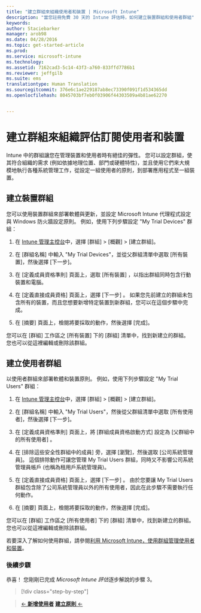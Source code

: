 ```yaml
---
title: "建立群組來組織使用者和裝置 | Microsoft Intune"
description: "當您註冊免費 30 天的 Intune 評估時，如何建立裝置群組和使用者群組"
keywords: 
author: Staciebarker
manager: arob98
ms.date: 04/28/2016
ms.topic: get-started-article
ms.prod: 
ms.service: microsoft-intune
ms.technology: 
ms.assetid: 7162cad3-5c14-43f3-a760-833ffd7786b1
ms.reviewer: jeffgilb
ms.suite: ems
translationtype: Human Translation
ms.sourcegitcommit: 376e6c1ae229187ab8ec73390f091f1d534365dd
ms.openlocfilehash: 8045703bf7eb0f03906f44303509a4b81ae62270


---
```


# 建立群組來組織評估訂閱使用者和裝置
Intune 中的群組讓您在管理裝置和使用者時有絕佳的彈性。 您可以設定群組，使其符合組織的需求 (例如依據地理位置、部門或硬體特性)，並且使用它們來大規模地執行各種系統管理工作，從設定一組使用者的原則，到部署應用程式至一組裝置。

## 建立裝置群組
您可以使用裝置群組來部署軟體與更新，並設定 Microsoft Intune 代理程式設定與 Windows 防火牆設定原則。 例如，使用下列步驟設定 "My Trial Devices" 群組：

1.  在 [Intune 管理主控台](https://manage.microsoft.com/)中，選擇 [群組] &gt; [概觀] &gt; [建立群組]。

2.  在 [群組名稱] 中輸入 "My Trial Devices"，並從父群組清單中選取 [所有裝置]，然後選擇 [下一步]。

3.  在 [定義成員資格準則]  頁面上，選取 [所有裝置]  ，以指出群組同時包含行動裝置和電腦。

4.  在 [定義直接成員資格] 頁面上，選擇 [下一步] 。 如果您先前建立的群組未包含所有的裝置，而且您想要新增特定裝置到新群組，您可以在這個步驟中完成。

5.  在 [摘要] 頁面上，檢閱將要採取的動作，然後選擇 [完成]。

您可以在 [群組]  工作區之 [所有裝置]  下的 [群組] 清單中，找到新建立的群組。 您也可以從這裡編輯或刪除該群組。

## 建立使用者群組
以使用者群組來部署軟體和裝置原則。 例如，使用下列步驟設定 "My Trial Users" 群組：

1.  在 [Intune 管理主控台](https://manage.microsoft.com/)中，選擇 [群組] &gt; [概觀] &gt; [建立群組]。

2.  在 [群組名稱] 中輸入 "My Trial Users"，然後從父群組清單中選取 [所有使用者]，然後選擇 [下一步]。

3.  在 [定義成員資格準則]  頁面上，將 [群組成員資格啟動方式]  設定為 [父群組中的所有使用者] 。

4.  在 [排除這些安全性群組中的成員] 旁，選擇 [瀏覽]，然後選取 [公司系統管理員]。 這個排除動作可讓您管理 My Trial Users 群組，同時又不影響公司系統管理員帳戶 (也稱為租用戶系統管理員)。

5.  在 [定義直接成員資格] 頁面上，選擇 [下一步] 。 由於您要讓 My Trial Users 群組包含除了公司系統管理員以外的所有使用者，因此在此步驟不需要執行任何動作。

6.  在 [摘要] 頁面上，檢閱將要採取的動作，然後選擇 [完成]。

您可以在 [群組]  工作區之 [所有使用者]  下的 [群組] 清單中，找到新建立的群組。 您也可以從這裡編輯或刪除該群組。

若要深入了解如何使用群組，請參閱[利用 Microsoft Intune，使用群組管理使用者和裝置](/Intune/Deploy-Use/use-groups-to-manage-users-and-devices-with-microsoft-intune)。

### 後續步驟
恭喜！ 您剛剛已完成 *Microsoft Intune 評估*逐步解說的步驟 3。

>[!div class="step-by-step"]

>[&larr; **新增使用者**](.\get-started-with-a-30-day-trial-of-microsoft-intune-step-2.md)     [**建立原則** &larr;](.\get-started-with-a-30-day-trial-of-microsoft-intune-step-4.md)  



<!--HONumber=Jul16_HO3-->


